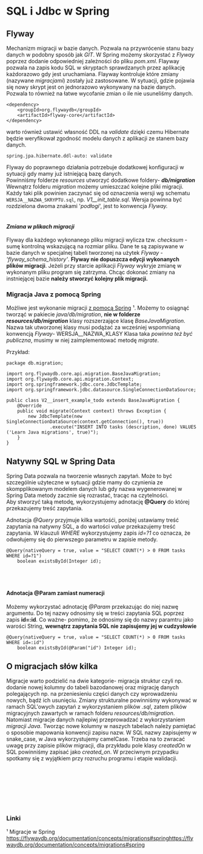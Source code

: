 # SQL i Jdbc w Spring

## Flyway
Mechanizm migracji w bazie danych. Pozwala na przywrócenie stanu bazy danych w podobny sposób jak *GIT*. W Spring możemy
skorzystać z *Flyway* poprzez dodanie odpowiedniej zależności do pliku *pom.xml*. Flayway pozwala na zapis kodu SQL
w skryptach sprawdzanych przez aplikację każdorazowo gdy jest uruchamiana. Flayway kontroluje które zmiany (nazywane
*migracjami*) zostały już zastosowane. W sytuacji, gdzie pojawia się nowy skrypt jest on jednorazowo wykonywany na 
bazie danych. Pozwala to również na łatwe wycofanie zmian o ile nie usuneliśmy danych. 
```
<dependency>
    <groupId>org.flywaydb</groupId>
    <artifactId>flyway-core</artifactId>
</dependency>
```

warto również ustawić własność DDL na *validate* dzięki czemu Hibernate będzie weryfikował zgodność modelu danych z aplikacji
ze stanem bazy danych.
```
spring.jpa.hibernate.ddl-auto: validate
```

Flyway do poprawnego działania potrzebuje dodatkowej konfiguracji w sytuacji gdy mamy już istniejącą bazę danych.  
Powinniśmy folderze *resources* utworzyć dodatkowe foldery- ***db/migration***    
Wewnątrz folderu *migration* możemy umieszczać kolejne pliki migracji. Każdy taki plik powinien zaczynać się od oznaczenia wersji
wg schematu ```WERSJA__NAZWA_SKRYPTU.sql```, np. *V1__init_table.sql*. Wersja powinna być rozdzielona dwoma znakami 
'*podłogi*', jest to konwencja *Flyway.*
<br></br>

#### *Zmiana w plikach migracji*
Flyway dla każdego wykonanego pliku migracji wylicza tzw. *checksum* - sumę kontrolną wskazującą na rozmiar pliku.
Dane te są zapisywane w bazie danych w specjalnej tabeli tworzonej na użytek *Flyway* - *'flyway_schema_history'*.
**Flyway nie dopuszcza edycji wykonanych plików migracji**. Jeżeli przy starcie aplikacji *Flyway* wykryje zmianę w wykonanym
pliku program się zatrzyma. Chcąc dokonać zmiany na instniejącej bazie **należy stworzyć kolejny plik migracji.**


### Migracja Java z pomocą Spring
Możliwe jest wykonanie migracji [z pomocą Spring](https://flywaydb.org/documentation/concepts/migrations#spring) &#x00B9;.
Możemy to osiągnąć tworząć w pakiecie *java/db/migration*, **nie w folderze *resources/db/migration*** klasy rozszerzające
klasę *BaseJavaMigration*. Nazwa tak utworzonej klasy musi podążać za wcześniej wspomnianą konwencją *Flyway*- WERSJA__NAZWA_KLASY
Klasa taka *powinna też być publiczna*, musimy w niej zaimplementować metodę *migrate*.  
  
Przykład:  
```
package db.migration;

import org.flywaydb.core.api.migration.BaseJavaMigration;
import org.flywaydb.core.api.migration.Context;
import org.springframework.jdbc.core.JdbcTemplate;
import org.springframework.jdbc.datasource.SingleConnectionDataSource;

public class V2__insert_example_todo extends BaseJavaMigration {
    @Override
    public void migrate(Context context) throws Exception {
        new JdbcTemplate(new SingleConnectionDataSource(context.getConnection(), true))
                .execute("INSERT INTO tasks (description, done) VALUES ('Learn Java migrations', true)");
    }
}
```

## Natywny SQL w Spring Data
Spring Data pozwala na tworzenie własnych zapytań. Może to być szczególnie użyteczne w sytuacji gdzie mamy do czynienia 
ze skompplikowanym modelem danych lub gdy nazwa wygenerowanej w Spring Data metody zacznie się rozrastać, tracąc na czytelności.  
Aby stworzyć taką metodę, wykorzystujemy adnotację **@Query** do której przekazujemy treść zapytania.  
  
Adnotacja *@Query* przyjmuje kilka wartośći, poniżej ustawiamy treść zapytania na natywny SQL, a do wartości *value* przekazujemy
treść zapytania. W klauzuli *WHERE* wykorzystujemy zapis *id=?1* co oznacza, że odwołujemy się do pierwszego parametru 
w zapisie metody.
```
@Query(nativeQuery = true, value = "SELECT COUNT(*) > 0 FROM tasks WHERE id=?1")
    boolean existsById(Integer id);
```
<br></br>
#### Adnotacja @Param zamiast numeracji 
Możemy wykorzystać adnotację *@Param* przekazując do niej nazwę argumentu. Do tej nazwy odnosimy się w treści zapytania
SQL poprzez zapis **id=:id**. Co ważne- pomimo, że odnosimy się do nazwy paramtru jako warości String, **wewnątrz zapytania SQL
nie zapisujemy jej w cudzysłowie**
```
@Query(nativeQuery = true, value = "SELECT COUNT(*) > 0 FROM tasks WHERE id=:id")
    boolean existsById(@Param("id") Integer id);
```

## O migracjach słów kilka
Migracje warto podzielić na dwie kategorie- migracja struktur czyli np. dodanie nowej kolumny do tabeli bazodanowej
oraz migrację danych polegających np. na przeniesieniu części danych czy wprowadzeniu nowych, bądź ich usunięciu.
Zmiany strukturalne powinniśmy wykonywać w ramach SQL'owych zapytań z wykorzystaniem plików *.sql*, zatem plików
migracyjnych zawartych w ramach folderu *resources/db/migration*. Natomiast migracje danych najlepiwj przeprowadzać
z wykorzystaniem *migracji Java*. Tworząc nowe kolumny w naszych tabelach należy pamiętać o sposobie mapowania konwencji
zapisu nazw. W SQL nazwy zapisujemy w snake_case, w Java wykorzystujemy camelCase. Trzeba na to zwracać uwagę przy
zapisie plików migracji, dla przykładu pole klasy *createdOn* w SQL powinniśmy zapisać jako *created_on*. W przeciwnym
przypadku spotkamy się z wyjątkiem przy rozruchu programu i etapie walidacji. 


<br></br>
<br></br>
<br></br>
### Linki
&#x00B9; Migracje w Spring  
https://flywaydb.org/documentation/concepts/migrations#springhttps://flywaydb.org/documentation/concepts/migrations#spring